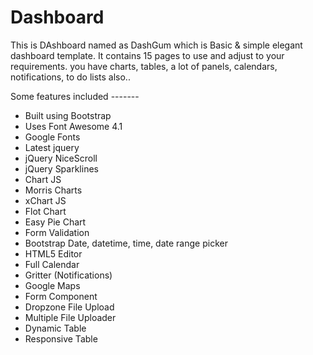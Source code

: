 # Dashboard
This is DAshboard named as DashGum which is Basic &amp; simple elegant dashboard template. It contains 15 pages to use and adjust to your requirements. you have charts, tables, a lot of panels, calendars, notifications, to do lists also..


Some features included -------
* Built using Bootstrap
* Uses Font Awesome 4.1
* Google Fonts
* Latest jquery
* jQuery NiceScroll
* jQuery Sparklines
* Chart JS
* Morris Charts
* xChart JS
* Flot Chart
* Easy Pie Chart
* Form Validation
* Bootstrap Date, datetime, time, date range picker
* HTML5 Editor
* Full Calendar
* Gritter (Notifications)
* Google Maps
* Form Component
* Dropzone File Upload
* Multiple File Uploader
* Dynamic Table
* Responsive Table
